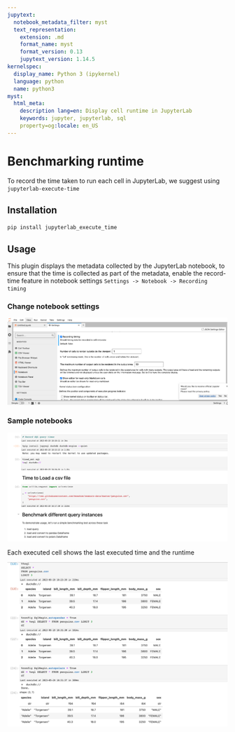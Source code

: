 ```yaml
---
jupytext:
  notebook_metadata_filter: myst
  text_representation:
    extension: .md
    format_name: myst
    format_version: 0.13
    jupytext_version: 1.14.5
kernelspec:
  display_name: Python 3 (ipykernel)
  language: python
  name: python3
myst:
  html_meta:
    description lang=en: Display cell runtime in JupyterLab
    keywords: jupyter, jupyterlab, sql
    property=og:locale: en_US
---
```


# Benchmarking runtime
To record the time taken to run each cell
in JupyterLab, we suggest using `jupyterlab-execute-time` 

## Installation

```sh
pip install jupyterlab_execute_time
```

## Usage
This plugin displays the metadata collected by the 
JupyterLab notebook, to ensure that the time is collected
as part of the metadata, enable the record-time feature in 
notebook settings
`Settings -> Notebook -> Recording timing`

### Change notebook settings

![syntax](../static/benchmarking-time_1.png)

### Sample notebooks

![syntax](../static/benchmarking-time_2.png)

Each executed cell shows the last executed time 
and the runtime 

![syntax](../static/benchmarking-time_3.png)